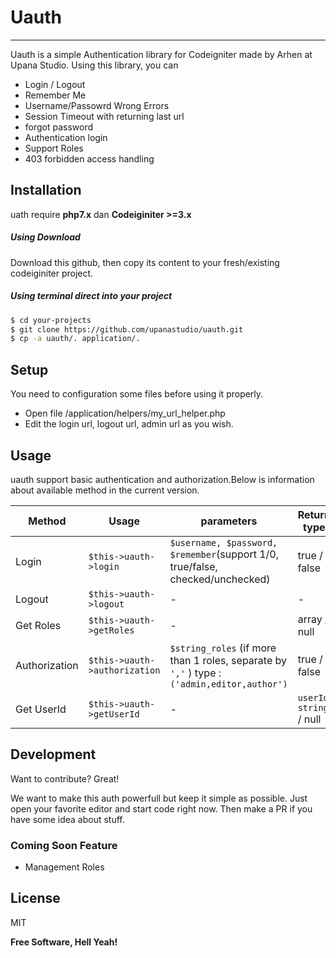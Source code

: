 # Uauth
---------------------------------------------------------
Uauth is a simple Authentication library for Codeigniter made by Arhen at Upana Studio.
Using this library, you can

  - Login / Logout
  - Remember Me
  - Username/Passowrd Wrong Errors
  - Session Timeout with returning last url
  - forgot password
  - Authentication login
  - Support Roles
  - 403 forbidden access handling

## Installation

uath require **php7.x** dan **Codeiginiter >=3.x**
##### Using Download 
Download this github, then copy its content to your fresh/existing codeiginiter project.
##### Using terminal direct into your project


```sh
$ cd your-projects
$ git clone https://github.com/upanastudio/uauth.git
$ cp -a uauth/. application/.
```

## Setup

You need to configuration some files before using it properly.
* Open file /application/helpers/my_url_helper.php
* Edit the login url, logout url, admin url as you wish.

## Usage 
uauth support basic authentication and authorization.Below is information about available method in the current version.

| Method | Usage | parameters | Return type
| ------ | ------ | ------ | ------ |
| Login | `$this->uauth->login` | `$username, $password, $remember`(support 1/0, true/false, checked/unchecked) | true / false
| Logout | `$this->uauth->logout` | - | -
| Get Roles | `$this->uauth->getRoles` | - | array / null
| Authorization | `$this->uauth->authorization` | `$string_roles` (if more than 1 roles, separate by  `','` ) type : ``('admin,editor,author')`` | true / false
| Get UserId | `$this->uauth->getUserId` | - | `userId string` / null


## Development

Want to contribute? Great!

We want to make this auth powerfull but keep it simple as possible. Just open your favorite editor and start code right now. Then make a PR if you have some idea about stuff.

### Coming Soon Feature
* Management Roles

License
----

MIT


**Free Software, Hell Yeah!**

[//]: # (These are reference links used in the body of this note and get stripped out when the markdown processor does its job. There is no need to format nicely because it shouldn't be seen. Thanks SO - http://stackoverflow.com/questions/4823468/store-comments-in-markdown-syntax)
